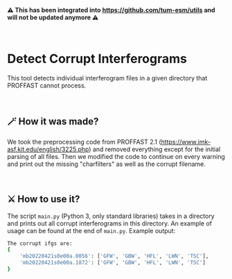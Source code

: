 **⚠️ This has been integrated into https://github.com/tum-esm/utils and will not be updated anymore ⚠️**

<br/>

# Detect Corrupt Interferograms

This tool detects individual interferogram files in a given directory that PROFFAST cannot process.

<br/>

## 🪄 How it was made?

We took the preprocessing code from PROFFAST 2.1 (https://www.imk-asf.kit.edu/english/3225.php) and removed everything except for the initial parsing of all files. Then we modified the code to continue on every warning and print out the missing "charfilters" as well as the corrupt filename.

<br/>

## ⚔️ How to use it?

The script `main.py` (Python 3, only standard libraries) takes in a directory and prints out all corrupt interferograms in this directory. An example of usage can be found at the end of `main.py`. Example output:

```bash
The corrupt ifgs are:
{
    'mb20220421s0e00a.0056': ['GFW', 'GBW', 'HFL', 'LWN', 'TSC'],
    'mb20220421s0e00a.1872': ['GFW', 'GBW', 'HFL', 'LWN', 'TSC']
}
```
